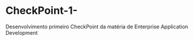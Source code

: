 # CheckPoint-1-
Desenvolvimento primeiro CheckPoint da matéria de Enterprise Application Development
